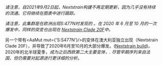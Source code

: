 _请注意，自2021年9月2日起，Nextstrain构建不再定期更新，因为几乎没有持续的流通。它将继续在图表中进行跟踪。_

_请注意，此集群是在欧洲出现S:477N时发现的 。在 2020 年 6 月至 10 月的一次爆发中，同样的突变也出现在 [Nextstrain Clade 20F](https://nextstrain.org/ncov/global?label=clade:20F)中。_

另一个带有<AaMut mut={'S:S477N'}/>的变体在澳大利亚独立出现（Nextstrain Clade 20F），并导致了2020年6月至10月的大部分爆发。([Nextstrain build](https://nextstrain.org/ncov/oceania/2020-11-16?c=gt-S_477))。
2020年的北半球夏季，<Var name="20A.EU2"/>成为<Var name="20E (EU1)"/>之后西欧第二大主要变体，. <!-- <Var name="20E (EU1)"/> -->尽管早期序列来自法国，但仍需要对起源进行更详细的分析。

<MdxContent filepath="S.S477.md"/>

<!-- 
### S:S477N
- <AaMut mut={'S:S477N'}/> is in the receptor binding domain (RDB), important to ACE2 binding and antibody recognition
- Reported to slightly increase ACE2 binding ([Chen et al., JMB](https://www.sciencedirect.com/science/article/pii/S0022283620304563); see also [Bloom Lab, ACE2 binding website](https://jbloomlab.github.io/SARS-CoV-2-RBD_DMS/))
- Reported to confer resistance to multiple antibodies, and some convalescent sera ([Gaebler et al., bioRxiv](https://www.biorxiv.org/content/10.1101/2020.11.03.367391v1), [Liu et al., bioRxiv](https://www.biorxiv.org/content/10.1101/2020.11.06.372037v1))
- May confer a modest increase in infectivity as measured by soluble mACE2 ([Liu et al., bioRxiv](https://www.biorxiv.org/content/10.1101/2020.11.06.372037v1))
- _In vitro_ evolution to select for greater ACE2 binding resulted in mutations <AaMut mut={'S:S477N'}/>, <AaMut mut={'S:E484K'}/>, and <AaMut mut={'S:N501Y'}/> to be among the first selected ([Zahradnik et al., bioRxiv](https://doi.org/10.1101/2021.01.06.425392)). -->
